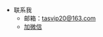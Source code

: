 * 联系我
  * 邮箱：tasvip20@163.com
  * [加微信](https://github.com/guaileo/MyPics/blob/main/wc.jpg?raw=true)
